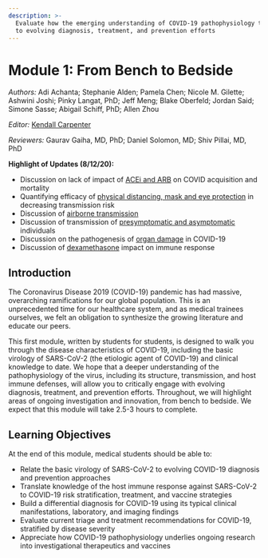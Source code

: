 ```yaml
---
description: >-
  Evaluate how the emerging understanding of COVID-19 pathophysiology translates
  to evolving diagnosis, treatment, and prevention efforts
---
```


# Module 1: From Bench to Bedside

_Authors:_ Adi Achanta; Stephanie Alden; Pamela Chen; Nicole M. Gilette; Ashwini Joshi; Pinky Langat, PhD; Jeff Meng; Blake Oberfeld; Jordan Said; Simone Sasse; Abigail Schiff, PhD; Allen Zhou

_Editor:_ [Kendall Carpenter](mailto:kendall_carpenter@hms.harvard.edu)

_Reviewers:_ Gaurav Gaiha, MD, PhD; Daniel Solomon, MD; Shiv Pillai, MD, PhD

**Highlight of Updates \(8/12/20\):**

* Discussion on lack of impact of [ACEi and ARB](basic-virology-and-immunology.md#pathogenesis-of-covid-19-infection) on COVID acquisition and mortality
* Quantifying efficacy of [physical distancing, mask and eye protection](basic-virology-and-immunology.md#pathogenesis-of-covid-19-infection) in decreasing transmission risk
* Discussion of [airborne transmission](basic-virology-and-immunology.md#pathogenesis-of-covid-19-infection)
* Discussion of transmission of [presymptomatic and asymptomatic](basic-virology-and-immunology.md#pathogenesis-of-covid-19-infection) individuals
* Discussion on the pathogenesis of [organ damage](basic-virology-and-immunology.md#pathogenesis-of-covid-19-infection) in COVID-19
* Discussion of [dexamethasone](basic-virology-and-immunology.md#innate-immune-response) impact on immune response

## Introduction

The Coronavirus Disease 2019 \(COVID-19\) pandemic has had massive, overarching ramifications for our global population. This is an unprecedented time for our healthcare system, and as medical trainees ourselves, we felt an obligation to synthesize the growing literature and educate our peers. 

This first module, written by students for students, is designed to walk you through the disease characteristics of COVID-19, including the basic virology of SARS-CoV-2 \(the etiologic agent of COVID-19\) and clinical knowledge to date. We hope that a deeper understanding of the pathophysiology of the virus, including its structure, transmission, and host immune defenses, will allow you to critically engage with evolving diagnosis, treatment, and prevention efforts. Throughout, we will highlight areas of ongoing investigation and innovation, from bench to bedside. We expect that this module will take 2.5-3 hours to complete.

## Learning Objectives

At the end of this module, medical students should be able to:

* Relate the basic virology of SARS-CoV-2 to evolving COVID-19 diagnosis and prevention approaches
* Translate knowledge of the host immune response against SARS-CoV-2 to COVID-19 risk stratification, treatment, and vaccine strategies
* Build a differential diagnosis for COVID-19 using its typical clinical manifestations, laboratory, and imaging findings 
* Evaluate current triage and treatment recommendations for COVID-19, stratified by disease severity
* Appreciate how COVID-19 pathophysiology underlies ongoing research into investigational therapeutics and vaccines



